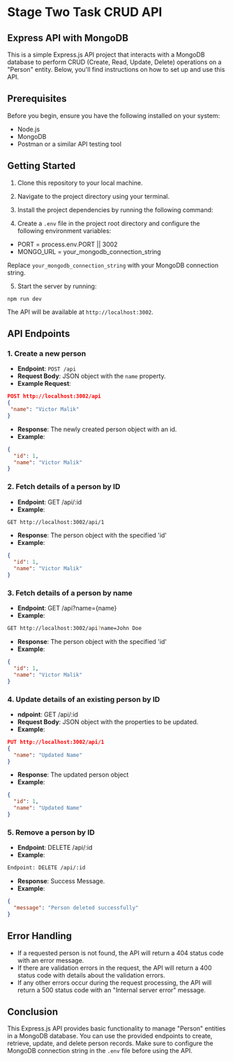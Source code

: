 # Stage Two Task CRUD API

## Express API with MongoDB

This is a simple Express.js API project that interacts with a MongoDB database to perform CRUD (Create, Read, Update, Delete) operations on a "Person" entity. Below, you'll find instructions on how to set up and use this API.

## Prerequisites

Before you begin, ensure you have the following installed on your system:

- Node.js
- MongoDB
- Postman or a similar API testing tool

## Getting Started

1. Clone this repository to your local machine.

2. Navigate to the project directory using your terminal.

3. Install the project dependencies by running the following command:

4. Create a `.env` file in the project root directory and configure the following environment variables:
- PORT = process.env.PORT || 3002
- MONGO_URL = your_mongodb_connection_string

Replace `your_mongodb_connection_string` with your MongoDB connection string.

5. Start the server by running:

 ```
 npm run dev
 ```
 
The API will be available at `http://localhost:3002`.

## API Endpoints

### 1. Create a new person

- **Endpoint**: `POST /api`
- **Request Body**: JSON object with the `name` property.
- **Example Request**:

```json
POST http://localhost:3002/api
{
 "name": "Victor Malik"
}
```

- **Response**: The newly created person object with an id.
- **Example**:

```Json
{
  "id": 1,
  "name": "Victor Malik"
}
```

### 2. Fetch details of a person by ID 
- **Endpoint**: GET /api/:id
- **Example**: 
```bash
GET http://localhost:3002/api/1
```
- **Response**:  The person object with the specified 'id'
- **Example**:

```Json
{
  "id": 1,
  "name": "Victor Malik"
}
```

### 3. Fetch details of a person by name 
- **Endpoint**: GET /api?name={name}
- **Example**: 
```bash
GET http://localhost:3002/api?name=John Doe

```

- **Response**:  The person object with the specified 'id'
- **Example**:

```Json
{
  "id": 1,
  "name": "Victor Malik"
}
```

### 4. Update details of an existing person by ID
- **ndpoint**: GET /api/:id
- **Request Body**: JSON object with the properties to be updated.
- **Example**: 

```json
PUT http://localhost:3002/api/1
{
  "name": "Updated Name"
}

```

- **Response**:  The updated person object
- **Example**:

```Json
{
  "id": 1,
  "name": "Updated Name"
}
```

### 5. Remove a person by ID

- **Endpoint**: DELETE /api/:id
- **Example**: 

```bash
Endpoint: DELETE /api/:id
```

- **Response**: Success Message.
- **Example**:

```Json
{
  "message": "Person deleted successfully"
}
```

## Error Handling

- If a requested person is not found, the API will return a 404 status code with an error message.
- If there are validation errors in the request, the API will return a 400 status code with details about the validation errors.
- If any other errors occur during the request processing, the API will return a 500 status code with an "Internal server error" message.

## Conclusion

This Express.js API provides basic functionality to manage "Person" entities in a MongoDB database. You can use the provided endpoints to create, retrieve, update, and delete person records. Make sure to configure the MongoDB connection string in the `.env` file before using the API. 
